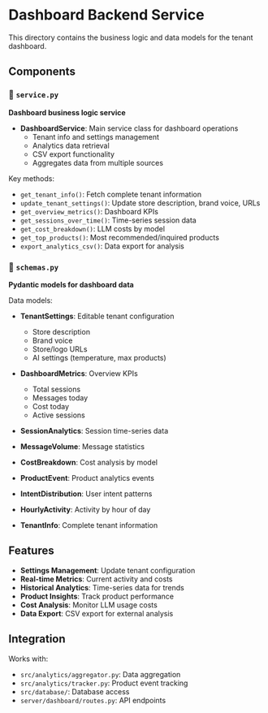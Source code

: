 # Dashboard Backend Service

This directory contains the business logic and data models for the tenant dashboard.

## Components

### 🏢 `service.py`
**Dashboard business logic service**

- **DashboardService**: Main service class for dashboard operations
  - Tenant info and settings management
  - Analytics data retrieval
  - CSV export functionality
  - Aggregates data from multiple sources

Key methods:
- `get_tenant_info()`: Fetch complete tenant information
- `update_tenant_settings()`: Update store description, brand voice, URLs
- `get_overview_metrics()`: Dashboard KPIs
- `get_sessions_over_time()`: Time-series session data
- `get_cost_breakdown()`: LLM costs by model
- `get_top_products()`: Most recommended/inquired products
- `export_analytics_csv()`: Data export for analysis

### 📝 `schemas.py`
**Pydantic models for dashboard data**

Data models:
- **TenantSettings**: Editable tenant configuration
  - Store description
  - Brand voice
  - Store/logo URLs
  - AI settings (temperature, max products)

- **DashboardMetrics**: Overview KPIs
  - Total sessions
  - Messages today
  - Cost today
  - Active sessions

- **SessionAnalytics**: Session time-series data
- **MessageVolume**: Message statistics
- **CostBreakdown**: Cost analysis by model
- **ProductEvent**: Product analytics events
- **IntentDistribution**: User intent patterns
- **HourlyActivity**: Activity by hour of day
- **TenantInfo**: Complete tenant information

## Features

- **Settings Management**: Update tenant configuration
- **Real-time Metrics**: Current activity and costs
- **Historical Analytics**: Time-series data for trends
- **Product Insights**: Track product performance
- **Cost Analysis**: Monitor LLM usage costs
- **Data Export**: CSV export for external analysis

## Integration

Works with:
- `src/analytics/aggregator.py`: Data aggregation
- `src/analytics/tracker.py`: Product event tracking
- `src/database/`: Database access
- `server/dashboard/routes.py`: API endpoints
